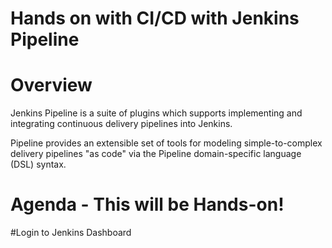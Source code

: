 # Hands on with CI/CD with Jenkins Pipeline
# Overview

Jenkins Pipeline is a suite of plugins which supports implementing and integrating continuous delivery pipelines into Jenkins.

Pipeline provides an extensible set of tools for modeling simple-to-complex delivery pipelines "as code" via the Pipeline domain-specific language (DSL) syntax.

# Agenda - This will be Hands-on!
#Login to Jenkins Dashboard


